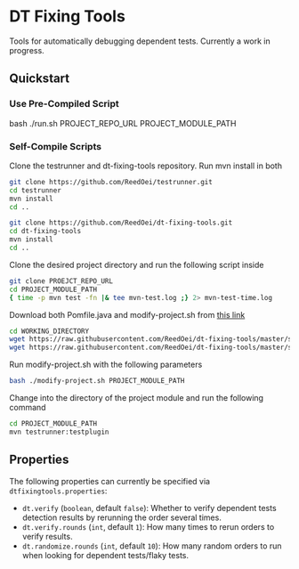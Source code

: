 # DT Fixing Tools

Tools for automatically debugging dependent tests.
Currently a work in progress.

## Quickstart

### Use Pre-Compiled Script
bash ./run.sh PROJECT_REPO_URL PROJECT_MODULE_PATH

### Self-Compile Scripts
Clone the testrunner and dt-fixing-tools repository. Run mvn install in both
```bash
git clone https://github.com/ReedOei/testrunner.git
cd testrunner
mvn install
cd ..

git clone https://github.com/ReedOei/dt-fixing-tools.git
cd dt-fixing-tools
mvn install
cd ..
```

Clone the desired project directory and run the following script inside
```bash
git clone PROEJCT_REPO_URL
cd PROJECT_MODULE_PATH
{ time -p mvn test -fn |& tee mvn-test.log ;} 2> mvn-test-time.log
```

Download both Pomfile.java and modify-project.sh from [this link](https://github.com/ReedOei/dt-fixing-tools/tree/master/scripts/docker/pom-modify)
```bash
cd WORKING_DIRECTORY
wget https://raw.githubusercontent.com/ReedOei/dt-fixing-tools/master/scripts/docker/pom-modify/PomFile.java
wget https://raw.githubusercontent.com/ReedOei/dt-fixing-tools/master/scripts/docker/pom-modify/modify-project.sh
```

Run modify-project.sh with the following parameters
```bash
bash ./modify-project.sh PROJECT_MODULE_PATH
```

Change into the directory of the project module and run the following command
```bash
cd PROJECT_MODULE_PATH
mvn testrunner:testplugin
```

## Properties

The following properties can currently be specified via `dtfixingtools.properties`:

- `dt.verify` (`boolean`, default `false`): Whether to verify dependent tests detection results by rerunning the order several times.
- `dt.verify.rounds` (`int`, default `1`): How many times to rerun orders to verify results.
- `dt.randomize.rounds` (`int`, default `10`): How many random orders to run when looking for dependent tests/flaky tests.